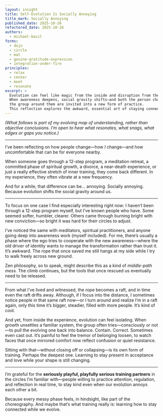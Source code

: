```yaml
---
layout: insight
title: Self-Evolution Is Socially Annoying
title_mark: Socially Annoying
published_date: 2025-10-26
refactored_date: 2025-10-26
authors:
  - michael-basil
forms: 
  - dojo
  - circle
  - mat
  - geuine-gratitude-expression
  - integration-under-fire
principles:
  - relax
  - center
  - meet
  - resonate
excerpt: >
  Evolution can feel like magic from the inside and disruption from the outside. 
  When awareness deepens, social gravity shifts—and both the person changing and 
  the group around them are invited into a new form of practice. 
  This reflection explores the awkward, essential art of staying connected while we evolve.
---
```


*(What follows is part of my evolving map of understanding, rather than objective conclusions. I’m open to hear what resonates, what snags, what edges or gaps you notice.)*  

---

I’ve been reflecting on how people change—how *I* change—and how uncomfortable that can be for everyone nearby.  

When someone goes through a 12-step program, a meditation retreat, a committed phase of spiritual growth, a divorce, a near-death experience, or just a really effective stretch of inner training, they come back different. In my experience, they often vibrate at a new frequency.  

And for a while, that difference can be… annoying. Socially annoying. Because evolution shifts the social gravity around us.  

---

To focus on one case I find especially interesting right now: I haven’t been through a 12-step program myself, but I’ve known people who have. Some seemed softer, humbler, clearer. Others came through burning bright with new conviction—so bright it was hard for their circles to adjust.  

I’ve noticed the same with meditators, spiritual practitioners, and anyone going deep into awareness work (myself included). For me, there’s usually a phase where the ego tries to cooperate with the new awareness—where the old driver of identity wants to manage the transformation rather than trust it. It’s awkward. The rope that once saved me still hangs at my side while I try to walk freely across new ground.  

Zen philosophy, so to speak, might describe this as a kind of *middle-path mess.* The climb continues, but the tools that once rescued us eventually need to be released.  

---

From what I’ve lived and witnessed, the rope becomes a raft, and in time even the raft drifts away. Although, if I focus into the distance, I sometimes notice people in that same raft now—or I turn around and realize I’m in a raft again, only this time it’s bigger, steadier, filled with more people. It’s kind of cool.  

And yet, from inside the experience, evolution can feel isolating. When growth unsettles a familiar system, the group often tries—consciously or not—to pull the evolving one back into balance. Contain. Correct. Sometimes even cast out. It’s painful to feel the tremor of belonging loosen, to watch faces that once mirrored comfort now reflect confusion or quiet resistance.  

Sitting with that—without closing off or collapsing—is its own form of training. Perhaps the deepest one. Learning to stay present in acceptance and love while your shape is still changing.  

---

I’m grateful for the **seriously playful, playfully serious training partners** in the circles I’m familiar with—people willing to practice attention, regulation, and reflection in real time, to stay kind even when our evolution annoys each other a bit.  

Because every messy phase feels, in hindsight, like part of the choreography. And maybe that’s what training really is: learning how to stay connected while we evolve.
